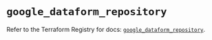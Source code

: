 # `google_dataform_repository`

Refer to the Terraform Registry for docs: [`google_dataform_repository`](https://registry.terraform.io/providers/hashicorp/google-beta/5.36.0/docs/resources/google_dataform_repository).

